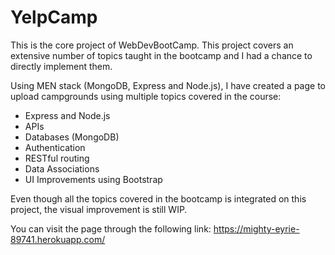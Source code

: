 # YelpCamp

This is the core project of WebDevBootCamp. This project covers an extensive number of topics taught in the bootcamp 
and I had a chance to directly implement them.

Using MEN stack (MongoDB, Express and Node.js), I have created a page to upload campgrounds using multiple topics covered in the course:
- Express and Node.js
- APIs
- Databases (MongoDB)
- Authentication
- RESTful routing
- Data Associations
- UI Improvements using Bootstrap

Even though all the topics covered in the bootcamp is integrated on this project, the visual improvement is still WIP.

You can visit the page through the following link:
https://mighty-eyrie-89741.herokuapp.com/
